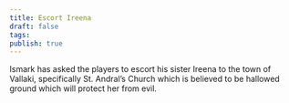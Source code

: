 ```yaml
---
title: Escort Ireena
draft: false
tags: 
publish: true
---
```

Ismark has asked the players to escort his sister Ireena to the town of Vallaki, specifically St. Andral’s Church which is believed to be hallowed ground which will protect her from evil.